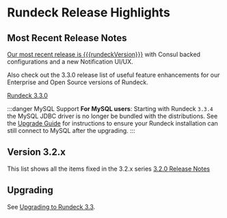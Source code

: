 # Rundeck Release Highlights

## Most Recent Release Notes

[Our most recent release is {{{rundeckVersion}}}](3_3_x/version-{{{rundeckVersion}}}.md) with Consul backed configurations and a new Notification UI/UX.

Also check out the 3.3.0 release list of useful feature enhancements for our Enterprise and Open Source versions of Rundeck.

[Rundeck 3.3.0](3_3_x/version-3.3.0.html)

:::danger MySQL Support
**For MySQL users**: Starting with Rundeck `3.3.4` the MySQL JDBC driver is no longer be
bundled with the distributions. See the [Upgrade Guide](/upgrading/upgrading-to-rundeck-3.3.4.md)
for instructions to ensure your Rundeck installation can still connect to MySQL after
the upgrading.
:::

## Version 3.2.x
This list shows all the items fixed in the 3.2.x series [3.2.0 Release Notes](3_2_x/version-3.2.0.html)

## Upgrading

See [Upgrading to Rundeck 3.3](/upgrading/upgrading-to-rundeck-3.3.md).
